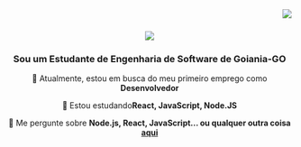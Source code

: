 <img align="right" src="https://visitor-badge.laobi.icu/badge?page_id=Josenepo.Josenepo" />

<h1 align="center">
    <img src="https://readme-typing-svg.herokuapp.com/?font=Righteous&size=35&center=true&vCenter=true&width=500&height=70&duration=4000&lines=Ola+!+👋;+Sou+Raimundo+José!;" />
</h1>

<h3 align="center">Sou um Estudante de Engenharia de Software de Goiania-GO</h3>

<div align="center">
 
 🔭 Atualmente, estou em busca do meu primeiro emprego como **Desenvolvedor**
 
 🌱 Estou estudando**React, JavaScript, Node.JS**

💬 Me pergunte sobre **Node.js, React, JavaScript... ou qualquer outra coisa [aqui](https://github.com/Josenepo/Josenepo/issues)**



 </div>
